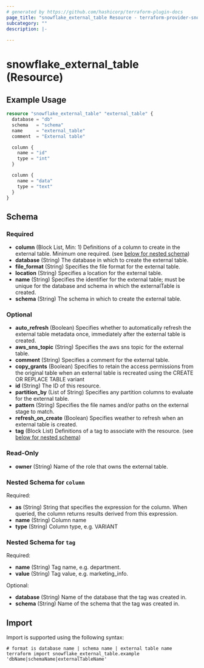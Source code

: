 ```yaml
---
# generated by https://github.com/hashicorp/terraform-plugin-docs
page_title: "snowflake_external_table Resource - terraform-provider-snowflake"
subcategory: ""
description: |-
  
---
```


# snowflake_external_table (Resource)



## Example Usage

```terraform
resource "snowflake_external_table" "external_table" {
  database = "db"
  schema   = "schema"
  name     = "external_table"
  comment  = "External table"

  column {
    name = "id"
    type = "int"
  }

  column {
    name = "data"
    type = "text"
  }
}
```

<!-- schema generated by tfplugindocs -->
## Schema

### Required

- **column** (Block List, Min: 1) Definitions of a column to create in the external table. Minimum one required. (see [below for nested schema](#nestedblock--column))
- **database** (String) The database in which to create the external table.
- **file_format** (String) Specifies the file format for the external table.
- **location** (String) Specifies a location for the external table.
- **name** (String) Specifies the identifier for the external table; must be unique for the database and schema in which the externalTable is created.
- **schema** (String) The schema in which to create the external table.

### Optional

- **auto_refresh** (Boolean) Specifies whether to automatically refresh the external table metadata once, immediately after the external table is created.
- **aws_sns_topic** (String) Specifies the aws sns topic for the external table.
- **comment** (String) Specifies a comment for the external table.
- **copy_grants** (Boolean) Specifies to retain the access permissions from the original table when an external table is recreated using the CREATE OR REPLACE TABLE variant
- **id** (String) The ID of this resource.
- **partition_by** (List of String) Specifies any partition columns to evaluate for the external table.
- **pattern** (String) Specifies the file names and/or paths on the external stage to match.
- **refresh_on_create** (Boolean) Specifies weather to refresh when an external table is created.
- **tag** (Block List) Definitions of a tag to associate with the resource. (see [below for nested schema](#nestedblock--tag))

### Read-Only

- **owner** (String) Name of the role that owns the external table.

<a id="nestedblock--column"></a>
### Nested Schema for `column`

Required:

- **as** (String) String that specifies the expression for the column. When queried, the column returns results derived from this expression.
- **name** (String) Column name
- **type** (String) Column type, e.g. VARIANT


<a id="nestedblock--tag"></a>
### Nested Schema for `tag`

Required:

- **name** (String) Tag name, e.g. department.
- **value** (String) Tag value, e.g. marketing_info.

Optional:

- **database** (String) Name of the database that the tag was created in.
- **schema** (String) Name of the schema that the tag was created in.

## Import

Import is supported using the following syntax:

```shell
# format is database name | schema name | external table name
terraform import snowflake_external_table.example 'dbName|schemaName|externalTableName'
```
